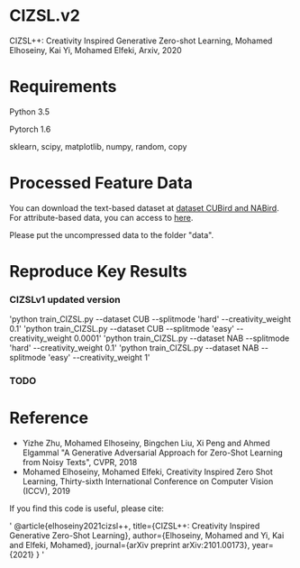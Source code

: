 # CIZSL.v2
CIZSL++: Creativity Inspired Generative Zero-shot Learning, Mohamed Elhoseiny, Kai Yi, Mohamed Elfeki, Arxiv, 2020 

# Requirements
Python 3.5

Pytorch 1.6

sklearn, scipy, matplotlib, numpy, random, copy


# Processed Feature Data 
You can download the text-based dataset at [dataset CUBird and NABird](https://www.dropbox.com/s/9qovr86kgogkl6r/CUB_NAB_Data.zip). For attribute-based data, you can access to [here](https://www.mpi-inf.mpg.de/departments/computer-vision-and-machine-learning/research/zero-shot-learning/zero-shot-learning-the-good-the-bad-and-the-ugly). 

Please put the uncompressed data to the folder "data".

# Reproduce Key Results
### CIZSLv1 updated version
'python train_CIZSL.py --dataset CUB --splitmode 'hard' --creativity_weight 0.1'
'python train_CIZSL.py --dataset CUB --splitmode 'easy' --creativity_weight 0.0001'
'python train_CIZSL.py --dataset NAB --splitmode 'hard' --creativity_weight 0.1'
'python train_CIZSL.py --dataset NAB --splitmode 'easy' --creativity_weight 1'

### TODO

# Reference
- Yizhe Zhu, Mohamed Elhoseiny, Bingchen Liu, Xi Peng and Ahmed Elgammal "A Generative Adversarial Approach for Zero-Shot Learning from Noisy Texts", CVPR, 2018
- Mohamed Elhoseiny, Mohamed Elfeki, Creativity Inspired Zero Shot Learning, Thirty-sixth International Conference on Computer Vision (ICCV), 2019

If you find this code is useful, please cite:

'
@article{elhoseiny2021cizsl++,
  title={CIZSL++: Creativity Inspired Generative Zero-Shot Learning},
  author={Elhoseiny, Mohamed and Yi, Kai and Elfeki, Mohamed},
  journal={arXiv preprint arXiv:2101.00173},
  year={2021}
}
'






